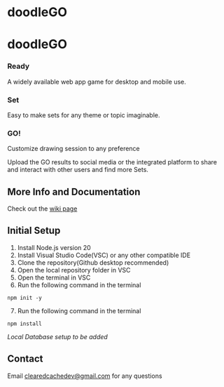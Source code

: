 # doodleGO
# doodleGO

### Ready
A widely available web app game for desktop and mobile use.
### Set
Easy to make sets for any theme or topic imaginable.
### GO!
Customize drawing session to any preference

Upload the GO results to social media or the integrated platform to share and interact with other users and find more Sets.

## More Info and Documentation
Check out the [wiki page](https://github.com/cudzinovicar/doodleGO/wiki)

## Initial Setup

1. Install Node.js version 20
2. Install Visual Studio Code(VSC) or any other compatible IDE
3. Clone the repository(Github desktop recommended)
4. Open the local repository folder in VSC
5. Open the terminal in VSC
6. Run the following command in the terminal
```
npm init -y
```
7. Run the following command in the terminal
```
npm install
```
*Local Database setup to be added*

## Contact

Email clearedcachedev@gmail.com for any questions

